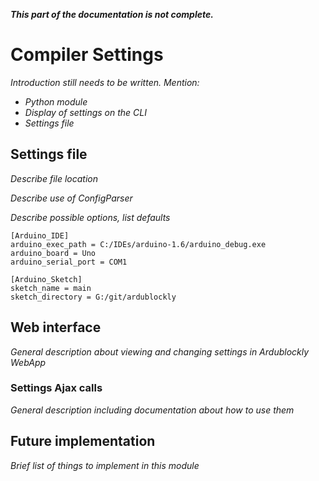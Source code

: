 **_This part of the documentation is not complete._**

# Compiler Settings
*Introduction still needs to be written. Mention:*
* *Python module*
* *Display of settings on the CLI*
* *Settings file*


## Settings file
*Describe file location*

*Describe use of ConfigParser*

*Describe possible options, list defaults*

```
[Arduino_IDE]
arduino_exec_path = C:/IDEs/arduino-1.6/arduino_debug.exe
arduino_board = Uno
arduino_serial_port = COM1

[Arduino_Sketch]
sketch_name = main
sketch_directory = G:/git/ardublockly
```

## Web interface
*General description about viewing and changing settings in Ardublockly WebApp*


### Settings Ajax calls
*General description including documentation about how to use them*


## Future implementation
*Brief list of things to implement in this module*